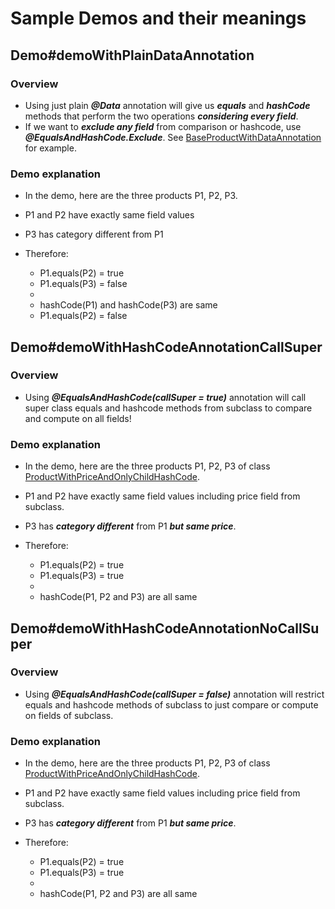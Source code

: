# Sample Demos and their meanings
## Demo#demoWithPlainDataAnnotation
### Overview
* Using just plain ***@Data*** annotation will give us ***equals*** and ***hashCode*** methods that perform the two operations ***considering every field***.
* If we want to ***exclude any field*** from comparison or hashcode, use ***@EqualsAndHashCode.Exclude***. See [BaseProductWithDataAnnotation](PojoClasses.java#L16) for example.
### Demo explanation
- In the demo, here are the three products P1, P2, P3.
- P1 and P2 have exactly same field values
- P3 has category different from P1
- Therefore:

    - P1.equals(P2) = true
    - P1.equals(P3) = false
    - 
    - hashCode(P1) and hashCode(P3) are same
    - P1.equals(P2) = false

## Demo#demoWithHashCodeAnnotationCallSuper
### Overview
* Using ***@EqualsAndHashCode(callSuper = true)*** annotation will call super class equals and hashcode methods from subclass to compare and compute on all fields!

### Demo explanation
- In the demo, here are the three products P1, P2, P3 of class [ProductWithPriceAndOnlyChildHashCode](PojoClasses.java#L25).
- P1 and P2 have exactly same field values including price field from subclass.
- P3 has ***category different*** from P1 ***but same price***.
- Therefore:

    - P1.equals(P2) = true
    - P1.equals(P3) = true
    - 
    - hashCode(P1, P2 and P3) are all same

## Demo#demoWithHashCodeAnnotationNoCallSuper
### Overview
* Using ***@EqualsAndHashCode(callSuper = false)*** annotation will restrict equals and hashcode methods of subclass to just compare or compute on fields of subclass.

### Demo explanation
- In the demo, here are the three products P1, P2, P3 of class [ProductWithPriceAndOnlyChildHashCode](PojoClasses.java#L25).
- P1 and P2 have exactly same field values including price field from subclass.
- P3 has ***category different*** from P1 ***but same price***.
- Therefore:

    - P1.equals(P2) = true
    - P1.equals(P3) = true
    - 
    - hashCode(P1, P2 and P3) are all same
